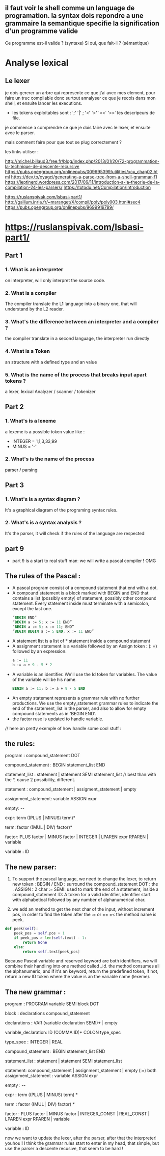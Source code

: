 il faut voir le shell comme un language de programation.
la syntax dois repondre a une grammaire
la semantique specifie la signification d'un programme valide
----
Ce programme est-il valide ? (syntaxe)
Si oui, que fait-il ? (sémantique)


# Analyse lexical

## Le lexer 
je dois gererer un arbre qui represente ce que j'ai avec mes element,
pour faire un truc compilable
donc surtout annalyser ce que je recois dans mon shell, et
ensuite lancer les executions.
- les tokens exploitables sont : 
';' '|' ; '<' '>' '<<' '>>' les descripeurs de file. 

je commence a comprendre ce que je dois faire avec le lexer, et ensuite avec 
le parser. 

mais comment faire pour que tout se plug correctement ?


les links utiliser :

http://michel.billaud3.free.fr/blog/index.php/2013/01/20/72-programmation-la-technique-de-descente-recursive
https://pubs.opengroup.org/onlinepubs/009695399/utilities/xcu_chap02.html
https://dev.to/oyagci/generating-a-parse-tree-from-a-shell-grammar-f1
https://leptinerd.wordpress.com/2017/06/11/introduction-a-la-theorie-de-la-compilation-24-les-parsers/
https://totodu.net/Compilation/Introduction

https://ruslanspivak.com/lsbasi-part1/
http://gallium.inria.fr/~maranget/X/compil/poly/poly003.html#sec4
https://pubs.opengroup.org/onlinepubs/9699919799/


# https://ruslanspivak.com/lsbasi-part1/
## Part 1

### 1. What is an interpreter
on interpreter, will only interpret the source code.

### 2. What is a compiler 
The compiler translate the L1 language into a binary one, 
that will understand by the L2 reader.

### 3. What's the difference between an interpreter and a compiler ?
the compiler translate in a second language, the interpreter run directly

### 4. What is a Token
an structure with a defined type and an value

### 5. What is the name of the process that breaks input apart tokens ?
a lexer, lexical Analyzer / scanner / tokenizer


## Part 2

### 1. What's is a lexeme 
a lexeme is a possible token value like :
- INTEGER = 1,1,3,33,99
- MINUS = '-'

### 2. What's is the name of the process 
parser / parsing

## Part 3
### 1. What's is a syntax diagram ?
It's a graphical diagram of the programing syntax rules.

### 2. What's is a syntax analysis ?
It's the parser, It will check if the rules of the language are respected

## part 9
- part 9 is a start to real stuff man: we will write a pascal compiler ! OMG

## The rules of the Pascal :
- A pascal program consist of a compound statement that end with a dot.
- A compound statement is a block marked with BEGIN and END that contains a list
  (possibly empty) of statement, possibly other compound statement.
  Every statement inside must terminate with a semicolon, except the last one.
  ```pascal
  “BEGIN END”
  “BEGIN a := 5; x := 11 END”
  “BEGIN a := 5; x := 11; END”
  “BEGIN BEGIN a := 5 END; x := 11 END” 
  ```
- A statement list is a list of * statement inside a compound statement
- A assignment statement is a variable followed by an Assign token : (: =)
  followed by an expression.
  ```pascal
  a := 11
  b := a + 9 - 5 * 2
  ```
- A variable is an identifier. We'll use the Id token for variables.
  The value of the variable will be his name.
  ```pascal
  BEGIN a := 11; b := a + 9 - 5 END
  ```
- An empty statement represents a grammar rule with no further productions.
  We use the empty_statement grammar rules to indicate the end of the statement_list
  in the parser, and also to allow for empty compound statements as in 'BEGIN END'.
- the factor ruse is updated to handle variable.

// here an pretty exemple of how handle some cool stuff :

## the rules: 
program            : compound_statement DOT

compound_statement : BEGIN statement_list END

statement_list     : statement
                   | statement SEMI statement_list // best than with the *, cause 2 possibility, different.

statement          : compound_statement
                   | assigment_statement
                   | empty

assignment_statement: variable ASSIGN expr

empty: --

expr: term ((PLUS | MINUS) term)*

term: factor ((MUL | DIV) factor)*

factor: PLUS factor
      | MINUS factor
      | INTEGER
      | LPAREN expr RPAREN
      | variable

variable : ID

## The new parser:
1. To support the pascal language, we need to change the lexer, to return new token :
BEGIN / END : surround the compound_statement
DOT : the .
ASSIGN : 2 char :=
SEMI: used to mark the end of a statement, inside a compound_statement
ID: A token for a valid identifier, identifier start with alphabetical 
followed by any number of alphanumerical char.

2. we add an method to get the next char of the input, without increment pos,
in order to find the token after the := or == =<
the method name is peek.
```python
def peek(self):
    peek_pos = self.pos + 1
    if peek_pos > len(self.text) - 1:
        return None
    else:
        return self.text[peek_pos]
```
Because Pascal variable and reserved keyword are both identifiers,
we will combine their handling into one method called _id.
the method consumes all the alphanumeric, and if it's an 
keyword, return the predefined token, if not, return a new ID token
where the value is an the variable name (lexeme).

## The new grammar : 
program : PROGRAM variable SEMI block DOT

block : declarations compound_statement

declarations : VAR (variable declaration SEMI)+
            | empty

variable_declaration: ID (COMMA ID)* COLON type_spec

type_spec : INTEGER | REAL

compound_statement : BEGIN statement_list END

statement_list : statement
                | statement SEMI statement_list

statement: compound_statement
            | assignment_statement
            | empty
                                (:=) both
assignment_statement : variable ASSIGN expr

empty : --

expr : term ((PLUS | MINUS) term) * 

term : factor ((MUL | DIV) factor) *

factor : PLUS factor
        | MINUS factor
        | INTEGER_CONST
        | REAL_CONST
        | LPAREN expr RPAREN
        | variable

variable : ID

now we want to update the lexer, after the parser, after that the interpreter! youhou !
I think the grammar rules start to enter in my head, that simple, 
but use the parser a descente recusive, that seem to be hard !

















